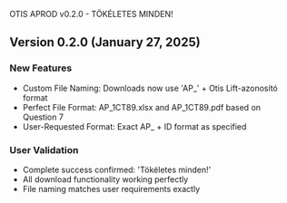 OTIS APROD v0.2.0 - TÖKÉLETES MINDEN!

## Version 0.2.0 (January 27, 2025)

### New Features
- Custom File Naming: Downloads now use 'AP_' + Otis Lift-azonosító format
- Perfect File Format: AP_1CT89.xlsx and AP_1CT89.pdf based on Question 7
- User-Requested Format: Exact AP_ + ID format as specified

### User Validation
- Complete success confirmed: 'Tökéletes minden!'
- All download functionality working perfectly
- File naming matches user requirements exactly
